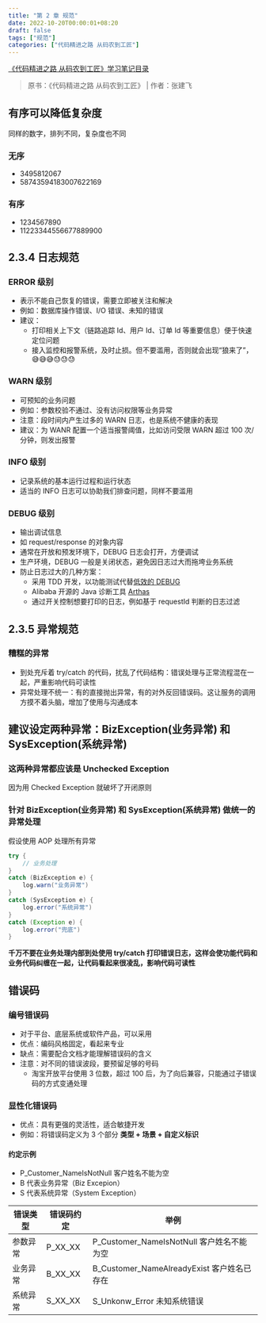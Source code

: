 ```yaml
---
title: "第 2 章 规范"
date: 2022-10-20T00:00:01+08:20
draft: false
tags: ["规范"]
categories: ["代码精进之路 从码农到工匠"]
---
```


[《代码精进之路 从码农到工匠》学习笔记目录](../dir)

> 原书：《代码精进之路 从码农到工匠》 | 作者：张建飞

## 有序可以降低复杂度

同样的数字，排列不同，复杂度也不同

### 无序

- 3495812067
- 58743594183007622169

### 有序

- 1234567890
- 11223344556677889900

## 2.3.4 日志规范

### ERROR 级别

- 表示不能自己恢复的错误，需要立即被关注和解决
- 例如：数据库操作错误、I/O 错误、未知的错误
- 建议：
  - 打印相关上下文（链路追踪 Id、用户 Id、订单 Id 等重要信息）便于快速定位问题
  - 接入监控和报警系统，及时止损。但不要滥用，否则就会出现“狼来了”，😅😅😅😓😓😓

### WARN 级别

- 可预知的业务问题
- 例如：参数校验不通过、没有访问权限等业务异常
- 注意：段时间内产生过多的 WARN 日志，也是系统不健康的表现
- 建议：为 WANR 配置一个适当报警阈值，比如访问受限 WARN 超过 100 次/分钟，则发出报警

### INFO 级别

- 记录系统的基本运行过程和运行状态
- 适当的 INFO 日志可以协助我们排查问题，同样不要滥用

### DEBUG 级别

- 输出调试信息
- 如 request/response 的对象内容
- 通常在开放和预发环境下，DEBUG 日志会打开，方便调试
- 生产环境，DEBUG 一般是关闭状态，避免因日志过大而拖垮业务系统
- 防止日志过大的几种方案：
  - 采用 TDD 开发，以功能测试代替[低效的 DEBUG](https://xima.tv/1_pkpykA?_sonic=0)
  - Alibaba 开源的 Java 诊断工具 [Arthas](https://arthas.aliyun.com/doc/)
  - 通过开关控制想要打印的日志，例如基于 requestId 判断的日志过滤

## 2.3.5 异常规范

### 糟糕的异常

- 到处充斥着 try/catch 的代码，扰乱了代码结构：错误处理与正常流程混在一起，严重影响代码可读性
- 异常处理不统一：有的直接抛出异常，有的对外反回错误码。这让服务的调用方摸不着头脑，增加了使用与沟通成本

## 建议设定两种异常：BizException(业务异常) 和 SysException(系统异常)

### 这两种异常都应该是 Unchecked Exception

因为用 Checked Exception 就破坏了开闭原则

### 针对 BizException(业务异常) 和 SysException(系统异常) 做统一的异常处理

假设使用 AOP 处理所有异常

```java
try {
    // 业务处理
}
catch (BizException e) {
    log.warn("业务异常")
}
catch (SysException e) {
    log.error("系统异常")
}
catch (Exception e) {
    log.error("兜底")
}
```

**千万不要在业务处理内部到处使用 try/catch 打印错误日志，这样会使功能代码和业务代码纠缠在一起，让代码看起来很凌乱，影响代码可读性**

## 错误码

### 编号错误码

- 对于平台、底层系统或软件产品，可以采用
- 优点：编码风格固定，看起来专业
- 缺点：需要配合文档才能理解错误码的含义
- 注意：对不同的错误波段，要预留足够的号码
  - 淘宝开放平台使用 3 位数，超过 100 后，为了向后兼容，只能通过子错误码的方式变通处理

### 显性化错误码

- 优点：具有更强的灵活性，适合敏捷开发
- 例如：将错误码定义为 3 个部分 **类型 + 场景 + 自定义标识**

#### 约定示例

- P_Customer_NameIsNotNull 客户姓名不能为空
- B 代表业务异常（Biz Excepion）
- S 代表系统异常（System Exception）

| 错误类型 | 错误码约定 | 举例 |
|------|-------|----|
|   参数异常   | P_XX_XX |  P_Customer_NameIsNotNull 客户姓名不能为空  |
|   业务异常   | B_XX_XX |  B_Customer_NameAlreadyExist 客户姓名已存在  |
|   系统异常   | S_XX_XX |  S_Unkonw_Error 未知系统错误  |
